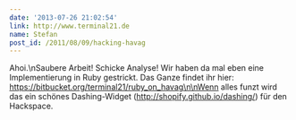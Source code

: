 ```yaml
---
date: '2013-07-26 21:02:54'
link: http://www.terminal21.de
name: Stefan
post_id: /2011/08/09/hacking-havag
---
```


Ahoi.\nSaubere Arbeit! Schicke Analyse! Wir haben da mal eben eine Implementierung in Ruby gestrickt. Das Ganze findet ihr hier: https://bitbucket.org/terminal21/ruby_on_havag\n\nWenn alles funzt wird das ein schönes Dashing-Widget (http://shopify.github.io/dashing/) für den Hackspace.

